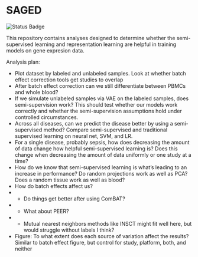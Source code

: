 # SAGED

![Status Badge](https://github.com/greenelab/saged/workflows/PythonTests/badge.svg)


This repository contains analyses designed to determine whether the semi-supervised learning
and representation learning are helpful in training models on gene expresion data.

Analysis plan:
- Plot dataset by labeled and unlabeled samples. Look at whether batch effect correction tools get studies to overlap
- After batch effect correction can we still differentiate between PBMCs and whole blood?
- If we simulate unlabeled samples via VAE on the labeled samples, does semi-supervision work?
This should test whether our models work correctly and whether the semi-supervision assumptions hold under controlled circumstances.
- Across all diseases, can we predict the disease better by using a semi-supervised method?
Compare semi-supervised and traditional supervised learning on neural net, SVM, and LR.
- For a single disease, probably sepsis, how does decreasing the amount of data change how helpful semi-supervised learning is?
Does this change when decreasing the amount of data uniformly or one study at a time?
- How do we know that semi-supervised learning is what’s leading to an increase in performance?
Do random projections work as well as PCA? Does a random tissue work as well as blood?
- How do batch effects affect us?
- - Do things get better after using ComBAT?
- - What about PEER?
- - Mutual nearest neighbors methods like INSCT might fit well here, but would struggle without labels I think?
- Figure: To what extent does each source of variation affect the results?
Similar to batch effect figure, but control for study, platform, both, and neither
